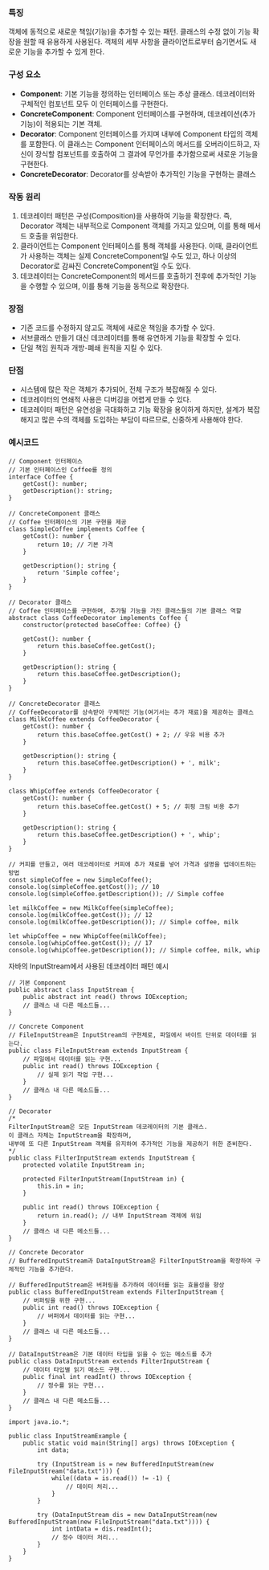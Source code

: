 ### **특징**

객체에 동적으로 새로운 책임(기능)을 추가할 수 있는 패턴. 클래스의 수정 없이 기능 확장을 원할 때 유용하게 사용된다. 객체의 세부 사항을 클라이언트로부터 숨기면서도 새로운 기능을 추가할 수 있게 한다.

### **구성 요소**

-   **Component**: 기본 기능을 정의하는 인터페이스 또는 추상 클래스. 데코레이터와 구체적인 컴포넌트 모두 이 인터페이스를 구현한다.
-   **ConcreteComponent**: Component 인터페이스를 구현하며, 데코레이션(추가 기능)이 적용되는 기본 객체.
-   **Decorator**: Component 인터페이스를 가지며 내부에 Component 타입의 객체를 포함한다. 이 클래스는 Component 인터페이스의 메서드를 오버라이드하고, 자신이 장식할 컴포넌트를 호출하여 그 결과에 무언가를 추가함으로써 새로운 기능을 구현한다.
-   **ConcreteDecorator**: Decorator를 상속받아 추가적인 기능을 구현하는 클래스

### **작동 원리**

1.  데코레이터 패턴은 구성(Composition)을 사용하여 기능을 확장한다. 즉, Decorator 객체는 내부적으로 Component 객체를 가지고 있으며, 이를 통해 메서드 호출을 위임한다.
2.  클라이언트는 Component 인터페이스를 통해 객체를 사용한다. 이때, 클라이언트가 사용하는 객체는 실제 ConcreteComponent일 수도 있고, 하나 이상의 Decorator로 감싸진 ConcreteComponent일 수도 있다.
3.  데코레이터는 ConcreteComponent의 메서드를 호출하기 전후에 추가적인 기능을 수행할 수 있으며, 이를 통해 기능을 동적으로 확장한다.

### **장점**

-   기존 코드를 수정하지 않고도 객체에 새로운 책임을 추가할 수 있다.
-   서브클래스 만들기 대신 데코레이터를 통해 유연하게 기능을 확장할 수 있다.
-   단일 책임 원칙과 개방-폐쇄 원칙을 지킬 수 있다.

### **단점**

-   시스템에 많은 작은 객체가 추가되어, 전체 구조가 복잡해질 수 있다.
-   데코레이터의 연쇄적 사용은 디버깅을 어렵게 만들 수 있다.
-   데코레이터 패턴은 유연성을 극대화하고 기능 확장을 용이하게 하지만, 설계가 복잡해지고 많은 수의 객체를 도입하는 부담이 따르므로, 신중하게 사용해야 한다.

### **예시코드**

```
// Component 인터페이스
// 기본 인터페이스인 Coffee를 정의
interface Coffee {
    getCost(): number;
    getDescription(): string;
}

// ConcreteComponent 클래스
// Coffee 인터페이스의 기본 구현을 제공
class SimpleCoffee implements Coffee {
    getCost(): number {
        return 10; // 기본 가격
    }

    getDescription(): string {
        return 'Simple coffee';
    }
}

// Decorator 클래스
// Coffee 인터페이스를 구현하며, 추가될 기능을 가진 클래스들의 기본 클래스 역할
abstract class CoffeeDecorator implements Coffee {
    constructor(protected baseCoffee: Coffee) {}

    getCost(): number {
        return this.baseCoffee.getCost();
    }

    getDescription(): string {
        return this.baseCoffee.getDescription();
    }
}

// ConcreteDecorator 클래스
// CoffeeDecorator를 상속받아 구체적인 기능(여기서는 추가 재료)을 제공하는 클래스
class MilkCoffee extends CoffeeDecorator {
    getCost(): number {
        return this.baseCoffee.getCost() + 2; // 우유 비용 추가
    }

    getDescription(): string {
        return this.baseCoffee.getDescription() + ', milk';
    }
}

class WhipCoffee extends CoffeeDecorator {
    getCost(): number {
        return this.baseCoffee.getCost() + 5; // 휘핑 크림 비용 추가
    }

    getDescription(): string {
        return this.baseCoffee.getDescription() + ', whip';
    }
}
```

```
// 커피를 만들고, 여러 데코레이터로 커피에 추가 재료를 넣어 가격과 설명을 업데이트하는 방법
const simpleCoffee = new SimpleCoffee();
console.log(simpleCoffee.getCost()); // 10
console.log(simpleCoffee.getDescription()); // Simple coffee

let milkCoffee = new MilkCoffee(simpleCoffee);
console.log(milkCoffee.getCost()); // 12
console.log(milkCoffee.getDescription()); // Simple coffee, milk

let whipCoffee = new WhipCoffee(milkCoffee);
console.log(whipCoffee.getCost()); // 17
console.log(whipCoffee.getDescription()); // Simple coffee, milk, whip
```

자바의 InputStream에서 사용된 데코레이터 패턴 예시

```
// 기본 Component
public abstract class InputStream {
    public abstract int read() throws IOException;
    // 클래스 내 다른 메소드들...
}

// Concrete Component
// FileInputStream은 InputStream의 구현체로, 파일에서 바이트 단위로 데이터를 읽는다.
public class FileInputStream extends InputStream {
    // 파일에서 데이터를 읽는 구현...
    public int read() throws IOException {
        // 실제 읽기 작업 구현...
    }
    // 클래스 내 다른 메소드들...
}

// Decorator
/* 
FilterInputStream은 모든 InputStream 데코레이터의 기본 클래스. 
이 클래스 자체는 InputStream을 확장하며, 
내부에 또 다른 InputStream 객체를 유지하여 추가적인 기능을 제공하기 위한 준비한다.
*/
public class FilterInputStream extends InputStream {
    protected volatile InputStream in;

    protected FilterInputStream(InputStream in) {
        this.in = in;
    }

    public int read() throws IOException {
        return in.read(); // 내부 InputStream 객체에 위임
    }
    // 클래스 내 다른 메소드들...
}

// Concrete Decorator
// BufferedInputStream과 DataInputStream은 FilterInputStream을 확장하여 구체적인 기능을 추가한다.

// BufferedInputStream은 버퍼링을 추가하여 데이터를 읽는 효율성을 향상
public class BufferedInputStream extends FilterInputStream {
    // 버퍼링을 위한 구현...
    public int read() throws IOException {
        // 버퍼에서 데이터를 읽는 구현...
    }
    // 클래스 내 다른 메소드들...
}

// DataInputStream은 기본 데이터 타입을 읽을 수 있는 메소드를 추가
public class DataInputStream extends FilterInputStream {
    // 데이터 타입별 읽기 메소드 구현...
    public final int readInt() throws IOException {
        // 정수를 읽는 구현...
    }
    // 클래스 내 다른 메소드들...
}
```

```
import java.io.*;

public class InputStreamExample {
    public static void main(String[] args) throws IOException {
        int data;

        try (InputStream is = new BufferedInputStream(new FileInputStream("data.txt"))) {
            while((data = is.read()) != -1) {
                // 데이터 처리...
            }
        }

        try (DataInputStream dis = new DataInputStream(new BufferedInputStream(new FileInputStream("data.txt")))) {
            int intData = dis.readInt();
            // 정수 데이터 처리...
        }
    }
}
```